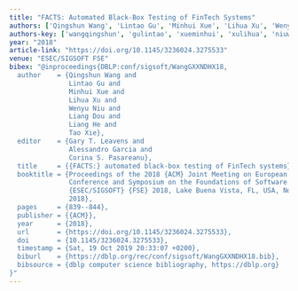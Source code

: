 ```yaml
---
title: "FACTS: Automated Black-Box Testing of FinTech Systems"
authors: ['Qingshun Wang', 'Lintao Gu', 'Minhui Xue', 'Lihua Xu', 'Wenyu Niu', 'Liang Dou', 'Liang He 0001', 'Tao Xie']
authors-key: ['wangqingshun', 'gulintao', 'xueminhui', 'xulihua', 'niuwenyu', 'douliang', 'heliang', 'xietao']
year: "2018"
article-link: "https://doi.org/10.1145/3236024.3275533"
venue: "ESEC/SIGSOFT FSE"
bibex: "@inproceedings{DBLP:conf/sigsoft/WangGXXNDHX18,
  author    = {Qingshun Wang and
               Lintao Gu and
               Minhui Xue and
               Lihua Xu and
               Wenyu Niu and
               Liang Dou and
               Liang He and
               Tao Xie},
  editor    = {Gary T. Leavens and
               Alessandro Garcia and
               Corina S. Pasareanu},
  title     = {{FACTS:} automated black-box testing of FinTech systems},
  booktitle = {Proceedings of the 2018 {ACM} Joint Meeting on European Software Engineering
               Conference and Symposium on the Foundations of Software Engineering,
               {ESEC/SIGSOFT} {FSE} 2018, Lake Buena Vista, FL, USA, November 04-09,
               2018},
  pages     = {839--844},
  publisher = {{ACM}},
  year      = {2018},
  url       = {https://doi.org/10.1145/3236024.3275533},
  doi       = {10.1145/3236024.3275533},
  timestamp = {Sat, 19 Oct 2019 20:33:07 +0200},
  biburl    = {https://dblp.org/rec/conf/sigsoft/WangGXXNDHX18.bib},
  bibsource = {dblp computer science bibliography, https://dblp.org}
}"
---
```


